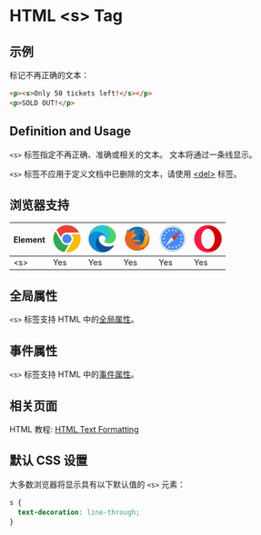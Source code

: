 HTML \<s> Tag
===

## 示例

标记不再正确的文本：

```html idoc:preview
<p><s>Only 50 tickets left!</s></p>
<p>SOLD OUT!</p>
```

## Definition and Usage

`<s>` 标签指定不再正确、准确或相关的文本。 文本将通过一条线显示。

`<s>` 标签不应用于定义文档中已删除的文本，请使用 [\<del>](./del.md) 标签。

## 浏览器支持

| Element | ![chrome][1] | ![edge][2] | ![firefox][3] | ![safari][4] | ![opera][5] |
| ------- | --- | --- | --- | --- | --- |
| \<s>    | Yes | Yes | Yes | Yes | Yes |

## 全局属性

`<s>` 标签支持 HTML 中的[全局属性](../reference/standardattributes.md)。

## 事件属性

`<s>` 标签支持 HTML 中的[事件属性](../reference/eventattributes.md)。

## 相关页面

HTML 教程: [HTML Text Formatting](../tutorial/formatting.md)

## 默认 CSS 设置

大多数浏览器将显示具有以下默认值的 `<s>` 元素：

```css
s {
  text-decoration: line-through;
}
```

[1]: ../assets/chrome.svg
[2]: ../assets/edge.svg
[3]: ../assets/firefox.svg
[4]: ../assets/safari.svg
[5]: ../assets/opera.svg